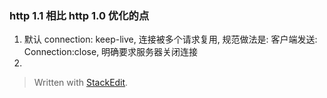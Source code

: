 
### http 1.1 相比 http 1.0 优化的点
1. 默认 connection: keep-live, 连接被多个请求复用, 规范做法是: 客户端发送: Connection:close, 明确要求服务器关闭连接
2. 

> Written with [StackEdit](https://stackedit.io/).
<!--stackedit_data:
eyJoaXN0b3J5IjpbLTE3NDcwNTcyMjNdfQ==
-->